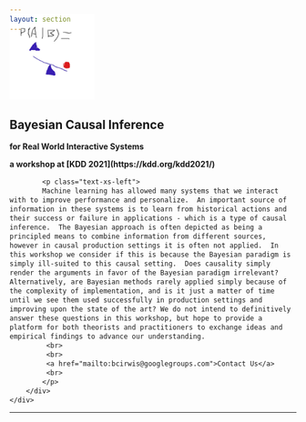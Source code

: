 ```yaml
---
layout: section
---
```


<section id="logo" class="container" style='padding-top:0rem; margin-top:-0rem;'>
   
   <div class='row col-md-3 col-xs-12' style='margin-top:-3rem;' >
      <img  height="150"  src="/img/causalbayes.jpg" alt="logo">
   </div>

</section>


<!-- CENTRAL COLUMN WITH MULTIPLE SECTIONS -->

<!-- INTRO SECTION -->
<section id="main" class="container" style='padding-top:0rem; margin-top:-0rem;'>
	<div class="row flex-items-xs-center flex-items-md-center text-xs-center text-md-center">
		<!-- 8 columns (out of 12) -->
        <div class="col-md-8">
			<h1  style='padding-top:0rem;'>Bayesian Causal Inference</h1>
			<p class="lead" style='font-weight: bold;'>for Real World Interactive Systems <br> </p>
			<p class="lead" style='font-weight: bold;'>a workshop at [KDD 2021](https://kdd.org/kdd2021/) <br> </p>

			<p class="text-xs-left">
			Machine learning has allowed many systems that we interact with to improve performance and personalize.  An important source of information in these systems is to learn from historical actions and their success or failure in applications - which is a type of causal inference.  The Bayesian approach is often depicted as being a principled means to combine information from different sources, however in causal production settings it is often not applied.  In this workshop we consider if this is because the Bayesian paradigm is simply ill-suited to this causal setting.  Does causality simply render the arguments in favor of the Bayesian paradigm irrelevant?  Alternatively, are Bayesian methods rarely applied simply because of the complexity of implementation, and is it just a matter of time until we see them used successfully in production settings and improving upon the state of the art? We do not intend to definitively answer these questions in this workshop, but hope to provide a platform for both theorists and practitioners to exchange ideas and empirical findings to advance our understanding.   
		     <br>
		     <br>
		     <a href="mailto:bcirwis@googlegroups.com">Contact Us</a> 
		     <br>
			</p>
		</div>
	</div>
</section>

---


<!-- OPENINGS SECTION -->
<!--
<section id="openings" class="container" style='padding-top:0rem; margin-top:-2rem;'>
<div class="row text-xs-center">
  <div class="col-xs">
    <h1>openings</h1>
  </div>
</div>
<div class="row flex-items-xs-center text-xs-justify">
  <div class="col-md-9">
     <p class="text-xs-center">
     <ul>		     
		<li><h5> 			
			<a href="http://projectfactory.irit.fr/files/postdoc2019a.pdf"> Postdoc position </a> on Bayesian deep learning (co-supervised with <a href="http://dobigeon.perso.enseeiht.fr/"> Nicolas Dobigeon </a>) 						
		</h5></li>	     
		<li><h5> 			
			<a href="http://projectfactory.irit.fr/files/postdoc2019b.pdf"> Postdoc position </a> on Multimodal data processing for multimedia artistic creation (co-supervised with <a href="http://www.timvandecruys.be/"> Tim Van de Cruys </a>) 			</h5></li>	     
		<li><h5> 			
			<a href="http://projectfactory.irit.fr/files/postdoc2019c.pdf"> Postdoc position </a> on representation learning at large (dictionary learning, matrix factorisation, deep nets) 						
		</h5></li>
	 </ul>
    </p>
  </div>
</div>
</section>
-->

